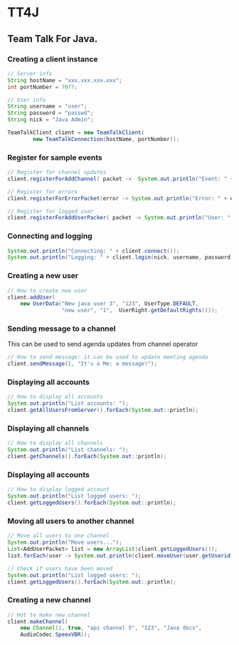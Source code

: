 # TT4J

## Team Talk For Java.

### Creating a client instance
``` java
// Server info
String hostName = "xxx.xxx.xxx.xxx";
int portNumber = 7077;

// User info
String username = "user";
String password = "passwd";
String nick = "Java Admin";

TeamTalkClient client = new TeamTalkClient(
        new TeamTalkConnection(hostName, portNumber));
```

### Register for sample events
``` java
// Register for channel updates
client.registerForAddChannel( packet ->  System.out.println("Event: " + packet));

// Register for errors
client.registerForErrorPacket(error -> System.out.println("Error: " + error));

// Register for logged user
client.registerForAddUserPacker( packet -> System.out.println("User: " + packet));
```

### Connecting and logging
``` java
System.out.println("Connecting: " + client.connect());
System.out.println("Logging: " + client.login(nick, username, password));
```
### Creating a new user
``` java
// How to create new user
client.addUser(
    new UserData("New java user 3", "123", UserType.DEFAULT, 
                 "new user", "1",  UserRight.getDefaultRights()));
```
### Sending message to a channel
This can be used to send agenda updates from channel operator
``` java
// How to send message: it can be used to update meeting agenda
client.sendMessage(1, "It's a Me: a message!");
```

### Displaying all accounts
``` java
// How to display all accounts
System.out.println("List accounts: ");
client.getAllUsersFromServer().forEach(System.out::println);
```

### Displaying all channels
``` java
// How to display all channels
System.out.println("List channels: ");
client.getChannels().forEach(System.out::println);
```

### Displaying all accounts
``` java
// How to display logged account
System.out.println("List logged users: ");
client.getLoggedUsers().forEach(System.out::println);
```

### Moving all users to another channel
``` java
// Move all users to one channel
System.out.println("Move users...");
List<AddUserPacket> list = new ArrayList(client.getLoggedUsers());
list.forEach(user -> System.out.println(client.moveUser(user.getUserid(), 2)));

// Check if users have been moved
System.out.println("List logged users: ");
client.getLoggedUsers().forEach(System.out::println);
```

### Creating a new channel
``` java
// Hot to make new channel
client.makeChannel(
    new Channel(1, true, "api channel 5", "123", "Java docs",
	AudioCodec.SpeexVBR));
```
